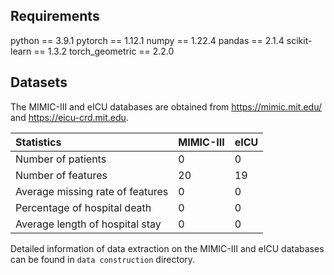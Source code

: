 ## Requirements
python == 3.9.1 pytorch == 1.12.1 numpy == 1.22.4 pandas == 2.1.4 scikit-learn == 1.3.2 torch_geometric == 2.2.0

## Datasets
The MIMIC-III and eICU databases are obtained from https://mimic.mit.edu/ and https://eicu-crd.mit.edu.

| Statistics | MIMIC-III | eICU |
| :--- | :--- | :--- |
| Number of patients | 0 | 0 |
| Number of features | 20 | 19 |
| Average missing rate of features | 0 | 0 |
| Percentage of hospital death | 0 | 0 |
| Average length of hospital stay | 0 | 0 |

Detailed information of data extraction on the MIMIC-III and eICU databases can be found in ```data construction``` directory. 
